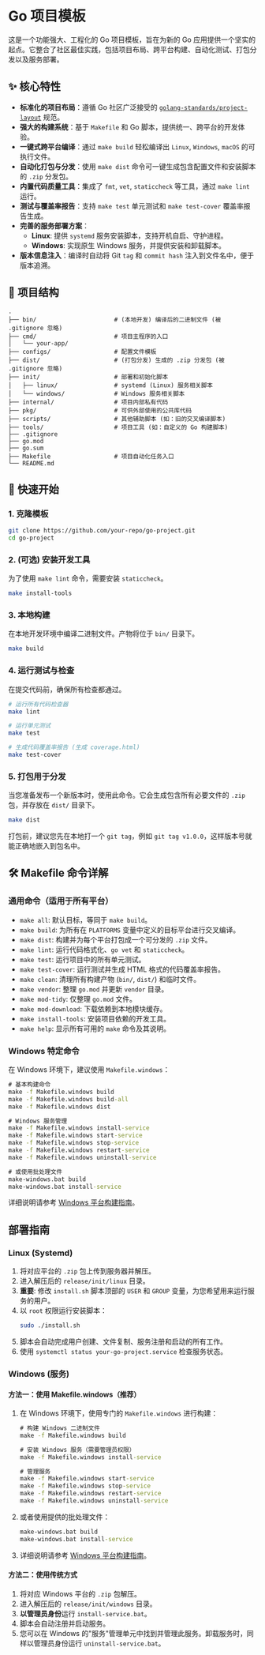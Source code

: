 # Go 项目模板

这是一个功能强大、工程化的 Go 项目模板，旨在为新的 Go 应用提供一个坚实的起点。它整合了社区最佳实践，包括项目布局、跨平台构建、自动化测试、打包分发以及服务部署。

## ✨ 核心特性

- **标准化的项目布局**：遵循 Go 社区广泛接受的 [`golang-standards/project-layout`](https://github.com/golang-standards/project-layout) 规范。
- **强大的构建系统**：基于 `Makefile` 和 Go 脚本，提供统一、跨平台的开发体验。
- **一键式跨平台编译**：通过 `make build` 轻松编译出 `Linux`, `Windows`, `macOS` 的可执行文件。
- **自动化打包与分发**：使用 `make dist` 命令可一键生成包含配置文件和安装脚本的 `.zip` 分发包。
- **内置代码质量工具**：集成了 `fmt`, `vet`, `staticcheck` 等工具，通过 `make lint` 运行。
- **测试与覆盖率报告**：支持 `make test` 单元测试和 `make test-cover` 覆盖率报告生成。
- **完善的服务部署方案**：
    - **Linux**: 提供 `systemd` 服务安装脚本，支持开机自启、守护进程。
    - **Windows**: 实现原生 Windows 服务，并提供安装和卸载脚本。
- **版本信息注入**：编译时自动将 Git `tag` 和 `commit hash` 注入到文件名中，便于版本追溯。

## 📂 项目结构

```
.
├── bin/                      # (本地开发) 编译后的二进制文件 (被 .gitignore 忽略)
├── cmd/                      # 项目主程序的入口
│   └── your-app/
├── configs/                  # 配置文件模板
├── dist/                     # (打包分发) 生成的 .zip 分发包 (被 .gitignore 忽略)
├── init/                     # 部署和初始化脚本
│   ├── linux/                # systemd (Linux) 服务相关脚本
│   └── windows/              # Windows 服务相关脚本
├── internal/                 # 项目内部私有代码
├── pkg/                      # 可供外部使用的公共库代码
├── scripts/                  # 其他辅助脚本 (如：旧的交叉编译脚本)
├── tools/                    # 项目工具 (如：自定义的 Go 构建脚本)
├── .gitignore
├── go.mod
├── go.sum
├── Makefile                  # 项目自动化任务入口
└── README.md
```

## 🚀 快速开始

### 1. 克隆模板

```bash
git clone https://github.com/your-repo/go-project.git
cd go-project
```

### 2. (可选) 安装开发工具

为了使用 `make lint` 命令，需要安装 `staticcheck`。
```bash
make install-tools
```

### 3. 本地构建

在本地开发环境中编译二进制文件。产物将位于 `bin/` 目录下。
```bash
make build
```

### 4. 运行测试与检查

在提交代码前，确保所有检查都通过。
```bash
# 运行所有代码检查器
make lint

# 运行单元测试
make test

# 生成代码覆盖率报告 (生成 coverage.html)
make test-cover
```

### 5. 打包用于分发

当您准备发布一个新版本时，使用此命令。它会生成包含所有必要文件的 `.zip` 包，并存放在 `dist/` 目录下。
```bash
make dist
```
打包前，建议您先在本地打一个 `git tag`，例如 `git tag v1.0.0`，这样版本号就能正确地嵌入到包名中。

## 🛠️ Makefile 命令详解

### 通用命令（适用于所有平台）

- `make all`: 默认目标，等同于 `make build`。
- `make build`: 为所有在 `PLATFORMS` 变量中定义的目标平台进行交叉编译。
- `make dist`: 构建并为每个平台打包成一个可分发的 `.zip` 文件。
- `make lint`: 运行代码格式化、`go vet` 和 `staticcheck`。
- `make test`: 运行项目中的所有单元测试。
- `make test-cover`: 运行测试并生成 HTML 格式的代码覆盖率报告。
- `make clean`: 清理所有构建产物 (`bin/`, `dist/`) 和临时文件。
- `make vendor`: 整理 `go.mod` 并更新 `vendor` 目录。
- `make mod-tidy`: 仅整理 `go.mod` 文件。
- `make mod-download`: 下载依赖到本地模块缓存。
- `make install-tools`: 安装项目依赖的开发工具。
- `make help`: 显示所有可用的 `make` 命令及其说明。

### Windows 特定命令

在 Windows 环境下，建议使用 `Makefile.windows`：

```cmd
# 基本构建命令
make -f Makefile.windows build
make -f Makefile.windows build-all
make -f Makefile.windows dist

# Windows 服务管理
make -f Makefile.windows install-service
make -f Makefile.windows start-service
make -f Makefile.windows stop-service
make -f Makefile.windows restart-service
make -f Makefile.windows uninstall-service

# 或使用批处理文件
make-windows.bat build
make-windows.bat install-service
```

详细说明请参考 [Windows 平台构建指南](README-Windows.md)。

## 部署指南

### Linux (Systemd)

1.  将对应平台的 `.zip` 包上传到服务器并解压。
2.  进入解压后的 `release/init/linux` 目录。
3.  **重要**: 修改 `install.sh` 脚本顶部的 `USER` 和 `GROUP` 变量，为您希望用来运行服务的用户。
4.  以 `root` 权限运行安装脚本：
    ```bash
    sudo ./install.sh
    ```
5.  脚本会自动完成用户创建、文件复制、服务注册和启动的所有工作。
6.  使用 `systemctl status your-go-project.service` 检查服务状态。

### Windows (服务)

#### 方法一：使用 Makefile.windows（推荐）

1. 在 Windows 环境下，使用专门的 `Makefile.windows` 进行构建：
   ```cmd
   # 构建 Windows 二进制文件
   make -f Makefile.windows build
   
   # 安装 Windows 服务（需要管理员权限）
   make -f Makefile.windows install-service
   
   # 管理服务
   make -f Makefile.windows start-service
   make -f Makefile.windows stop-service
   make -f Makefile.windows restart-service
   make -f Makefile.windows uninstall-service
   ```

2. 或者使用提供的批处理文件：
   ```cmd
   make-windows.bat build
   make-windows.bat install-service
   ```

3. 详细说明请参考 [Windows 平台构建指南](README-Windows.md)。

#### 方法二：使用传统方式

1.  将对应 Windows 平台的 `.zip` 包解压。
2.  进入解压后的 `release/init/windows` 目录。
3.  **以管理员身份**运行 `install-service.bat`。
4.  脚本会自动注册并启动服务。
5.  您可以在 Windows 的"服务"管理单元中找到并管理此服务。卸载服务时，同样以管理员身份运行 `uninstall-service.bat`。
